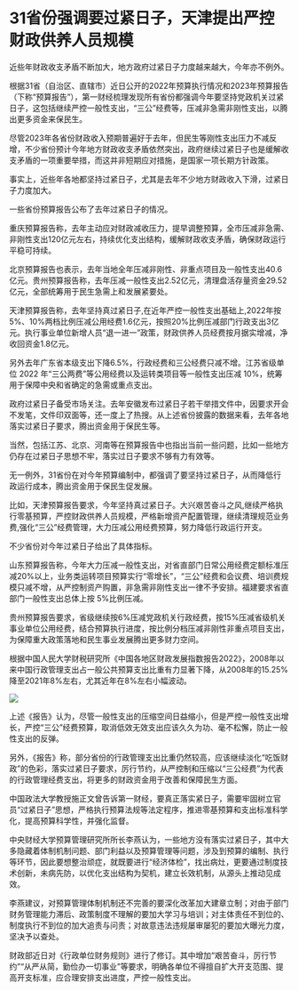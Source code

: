# 31省份强调要过紧日子，天津提出严控财政供养人员规模

近些年财政收支矛盾不断加大，地方政府过紧日子力度越来越大，今年亦不例外。

根据31省（自治区、直辖市）近日公开的2022年预算执行情况和2023年预算报告（下称“预算报告”），第一财经梳理发现所有省份都强调今年要坚持党政机关过紧日子，这包括继续严控一般性支出，“三公”经费等，压减非急需非刚性支出，以腾出更多资金来保民生。

尽管2023年各省份财政收入预期普遍好于去年，但民生等刚性支出压力不减反增，不少省份预计今年地方财政收支矛盾依然突出，政府继续过紧日子也是缓解收支矛盾的一项重要举措，而这并非短期应对措施，是国家一项长期方针政策。

事实上，近些年各地都坚持过紧日子，尤其是去年不少地方财政收入下滑，过紧日子力度加大。

一些省份预算报告公布了去年过紧日子的情况。

重庆预算报告称，去年主动应对财政减收压力，提早调整预算，全市压减非急需、非刚性支出120亿元左右，持续优化支出结构，缓解财政收支矛盾，确保财政运行平稳可持续。

北京预算报告也表示，去年当地全年压减非刚性、非重点项目及一般性支出40.6亿元。贵州预算报告称，去年压减一般性支出2.52亿元，清理盘活存量资金29.52亿元，全部统筹用于民生急需上和发展紧要处。

天津预算报告称，去年坚持真过紧日子,在近年严控一般性支出基础上,2022年按5%、10%两档比例压减公用经费1.6亿元，按照20%比例压减部门行政支出3亿元。执行事业单位新增人员“退一进一”政策，财政供养人员经费按月据实增减，净收回资金1.8亿元。

另外去年广东省本级支出下降6.5%，行政经费和三公经费只减不增。江苏省级单位 2022 年“三公两费”等公用经费以及运转类项目等一般性支出压减
10%，统筹用于保障中央和省确定的急需或重点支出。

政府过紧日子备受市场关注。去年安徽发布过紧日子若干举措文件中，因要求开会不发笔，文件印双面等，还一度上了热搜。从上述省份披露的数据来看，去年各地落实过紧日子要求，腾出资金用于保民生等。

当然，包括江苏、北京、河南等在预算报告中也指出当前一些问题，比如一些地方仍存在过紧日子思想不牢，落实过日子要求不够有力有效等。

无一例外，31省份在对今年预算编制中，都强调了要坚持过紧日子，从而降低行政运行成本，腾出资金用于保民生促发展。

比如，天津预算报告要求，今年坚持真过紧日子。大兴艰苦奋斗之风,继续严格执行零基预算，严控财政供养人员规模，严格新增资产配置管理，继续清理规范业务费,强化“三公”经费管理，大力压减公用经费预算，努力降低行政运行开支。

不少省份对今年过紧日子给出了具体指标。

山东预算报告称，今年大力压减一般性支出，对省直部门日常公用经费定额标准压减20%以上，业务类运转项目预算实行“零增长”，“三公”经费和会议费、培训费规模只减不增，从严控制资产购置，非急需非刚性支出一律不予安排。福建要求省直部门一般性支出总体上按
5%比例压减。

贵州预算报告要求，省级继续按6%压减党政机关行政经费，按15%压减省级机关事业单位公用经费，结合预算执行进度，按比例分档压减非刚性非重点项目支出，为保障重大政策落地和民生事业发展腾出更多财力空间。

根据中国人民大学财税研究所《中国各地区财政发展指数报告2022》，2008年以来中国行政管理支出占一般公共预算支出比重有力显著下降，从2008年的15.25%降至2021年8%左右，尤其近年在8%左右小幅波动。

![](https://inews.gtimg.com/newsapp_bt/0/15654019070/1000)

上述《报告》认为，尽管一般性支出的压缩空间日益缩小，但是严控一般性支出增长，严控“三公”经费预算，取消低效无效支出应该久久为功、毫不松懈，防止一般性支出的反弹。

另外，《报告》称，部分省份的行政管理支出比重仍然较高，应该继续淡化“吃饭财政”的色彩，落实过紧日子要求，厉行节约，从严控制和压缩以“三公经费”为代表的行政管理经费支出，将更多的财政资金用于改善和保障民生方面。

中国政法大学教授施正文曾告诉第一财经，要真正落实紧日子，需要牢固树立官员“过紧日子”思想，严格执行预算法规等法定程序，推进零基预算和支出标准科学化，提高预算科学性，并强化监督。

中央财经大学预算管理研究所所长李燕认为，一些地方没有落实过紧日子，其中大多隐藏着体制机制问题、部门利益以及预算管理等问题，涉及到预算的编制、执行等环节，因此要想整治顽症，就既要进行“经济体检”，找出病灶，更要通过制度技术创新，未病先防，以优化支出结构为契机，建立长效机制，从源头上推动见成效。

李燕建议，对预算管理体制机制还不完善的要深化改革加大建章立制；对由于部门财务管理能力滞后、政策制度不理解的要加大学习与培训；对主体责任不到位的、制度执行不到位的加大追责与问责；对故意违法违规屡审屡犯的要加大曝光力度，坚决予以查处。

财政部近日对《行政单位财务规则》进行了修订。其中增加“艰苦奋斗，厉行节约”“从严从简，勤俭办一切事业”等要求，明确各单位不得擅自扩大开支范围、提高开支标准，应合理安排支出进度，严控一般性支出。

